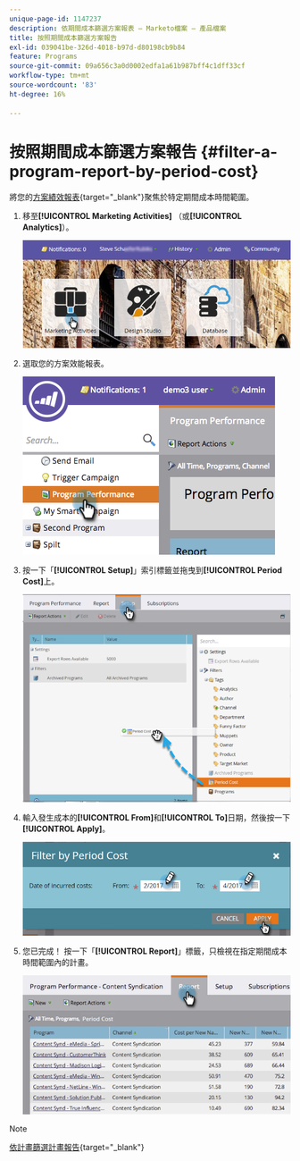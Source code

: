 ```yaml
---
unique-page-id: 1147237
description: 依期間成本篩選方案報表 — Marketo檔案 — 產品檔案
title: 按照期間成本篩選方案報告
exl-id: 039041be-326d-4018-b97d-d80198cb9b84
feature: Programs
source-git-commit: 09a656c3a0d0002edfa1a61b987bff4c1dff33cf
workflow-type: tm+mt
source-wordcount: '83'
ht-degree: 16%

---
```


# 按照期間成本篩選方案報告 {#filter-a-program-report-by-period-cost}

將您的[方案績效報表](/help/marketo/product-docs/core-marketo-concepts/programs/program-performance-report/create-a-program-performance-report.md){target="_blank"}聚焦於特定期間成本時間範圍。

1. 移至&#x200B;**[!UICONTROL Marketing Activities]** （或&#x200B;**[!UICONTROL Analytics]**）。

   ![](assets/login-marketing-activities-1.png)

1. 選取您的方案效能報表。

   ![](assets/image2014-9-23-16-3a22-3a52.png)

1. 按一下「**[!UICONTROL Setup]**」索引標籤並拖曳到&#x200B;**[!UICONTROL Period Cost]**&#x200B;上。

   ![](assets/lm-86194-1.png)

1. 輸入發生成本的&#x200B;**[!UICONTROL From]**&#x200B;和&#x200B;**[!UICONTROL To]**&#x200B;日期，然後按一下&#x200B;**[!UICONTROL Apply]**。

   ![](assets/lm-86194-2a-hands.png)

1. 您已完成！ 按一下「**[!UICONTROL Report]**」標籤，只檢視在指定期間成本時間範圍內的計畫。

   ![](assets/lm-86194-report-tab.png)

>[!NOTE]
>
>[依計畫篩選計畫報告](/help/marketo/product-docs/core-marketo-concepts/programs/program-performance-report/filter-a-program-report-by-program.md){target="_blank"}
